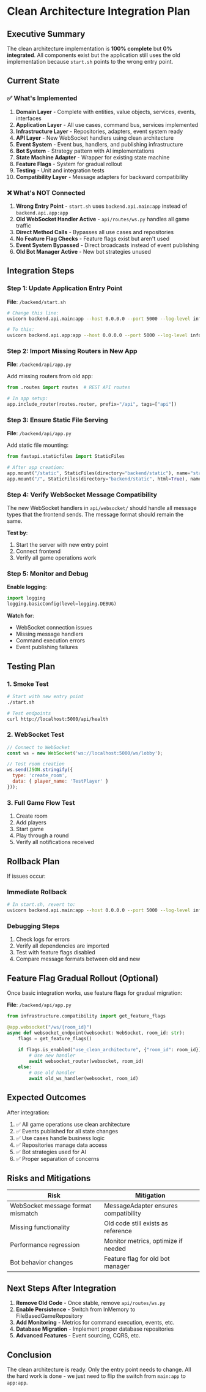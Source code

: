 # Clean Architecture Integration Plan

## Executive Summary

The clean architecture implementation is **100% complete** but **0% integrated**. All components exist but the application still uses the old implementation because `start.sh` points to the wrong entry point.

## Current State

### ✅ What's Implemented
1. **Domain Layer** - Complete with entities, value objects, services, events, interfaces
2. **Application Layer** - All use cases, command bus, services implemented
3. **Infrastructure Layer** - Repositories, adapters, event system ready
4. **API Layer** - New WebSocket handlers using clean architecture
5. **Event System** - Event bus, handlers, and publishing infrastructure
6. **Bot System** - Strategy pattern with AI implementations
7. **State Machine Adapter** - Wrapper for existing state machine
8. **Feature Flags** - System for gradual rollout
9. **Testing** - Unit and integration tests
10. **Compatibility Layer** - Message adapters for backward compatibility

### ❌ What's NOT Connected
1. **Wrong Entry Point** - `start.sh` uses `backend.api.main:app` instead of `backend.api.app:app`
2. **Old WebSocket Handler Active** - `api/routes/ws.py` handles all game traffic
3. **Direct Method Calls** - Bypasses all use cases and repositories
4. **No Feature Flag Checks** - Feature flags exist but aren't used
5. **Event System Bypassed** - Direct broadcasts instead of event publishing
6. **Old Bot Manager Active** - New bot strategies unused

## Integration Steps

### Step 1: Update Application Entry Point

**File**: `/backend/start.sh`
```bash
# Change this line:
uvicorn backend.api.main:app --host 0.0.0.0 --port 5000 --log-level info

# To this:
uvicorn backend.api.app:app --host 0.0.0.0 --port 5000 --log-level info
```

### Step 2: Import Missing Routers in New App

**File**: `/backend/api/app.py`

Add missing routers from old app:
```python
from .routes import routes  # REST API routes

# In app setup:
app.include_router(routes.router, prefix="/api", tags=["api"])
```

### Step 3: Ensure Static File Serving

**File**: `/backend/api/app.py`

Add static file mounting:
```python
from fastapi.staticfiles import StaticFiles

# After app creation:
app.mount("/static", StaticFiles(directory="backend/static"), name="static")
app.mount("/", StaticFiles(directory="backend/static", html=True), name="root")
```

### Step 4: Verify WebSocket Message Compatibility

The new WebSocket handlers in `api/websocket/` should handle all message types that the frontend sends. The message format should remain the same.

**Test by**:
1. Start the server with new entry point
2. Connect frontend
3. Verify all game operations work

### Step 5: Monitor and Debug

**Enable logging**:
```python
import logging
logging.basicConfig(level=logging.DEBUG)
```

**Watch for**:
- WebSocket connection issues
- Missing message handlers
- Command execution errors
- Event publishing failures

## Testing Plan

### 1. Smoke Test
```bash
# Start with new entry point
./start.sh

# Test endpoints
curl http://localhost:5000/api/health
```

### 2. WebSocket Test
```javascript
// Connect to WebSocket
const ws = new WebSocket('ws://localhost:5000/ws/lobby');

// Test room creation
ws.send(JSON.stringify({
  type: 'create_room',
  data: { player_name: 'TestPlayer' }
}));
```

### 3. Full Game Flow Test
1. Create room
2. Add players
3. Start game
4. Play through a round
5. Verify all notifications received

## Rollback Plan

If issues occur:

### Immediate Rollback
```bash
# In start.sh, revert to:
uvicorn backend.api.main:app --host 0.0.0.0 --port 5000 --log-level info
```

### Debugging Steps
1. Check logs for errors
2. Verify all dependencies are imported
3. Test with feature flags disabled
4. Compare message formats between old and new

## Feature Flag Gradual Rollout (Optional)

Once basic integration works, use feature flags for gradual migration:

**File**: `/backend/api/app.py`
```python
from infrastructure.compatibility import get_feature_flags

@app.websocket("/ws/{room_id}")
async def websocket_endpoint(websocket: WebSocket, room_id: str):
    flags = get_feature_flags()
    
    if flags.is_enabled("use_clean_architecture", {"room_id": room_id}):
        # Use new handler
        await websocket_router(websocket, room_id)
    else:
        # Use old handler
        await old_ws_handler(websocket, room_id)
```

## Expected Outcomes

After integration:
1. ✅ All game operations use clean architecture
2. ✅ Events published for all state changes
3. ✅ Use cases handle business logic
4. ✅ Repositories manage data access
5. ✅ Bot strategies used for AI
6. ✅ Proper separation of concerns

## Risks and Mitigations

| Risk | Mitigation |
|------|------------|
| WebSocket message format mismatch | MessageAdapter ensures compatibility |
| Missing functionality | Old code still exists as reference |
| Performance regression | Monitor metrics, optimize if needed |
| Bot behavior changes | Feature flag for old bot manager |

## Next Steps After Integration

1. **Remove Old Code** - Once stable, remove `api/routes/ws.py`
2. **Enable Persistence** - Switch from InMemory to FileBasedGameRepository
3. **Add Monitoring** - Metrics for command execution, events, etc.
4. **Database Migration** - Implement proper database repositories
5. **Advanced Features** - Event sourcing, CQRS, etc.

## Conclusion

The clean architecture is ready. Only the entry point needs to change. All the hard work is done - we just need to flip the switch from `main:app` to `app:app`.